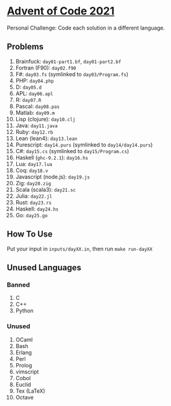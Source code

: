 [Advent of Code 2021](https://adventofcode.com/2021)
====================================================

Personal Challenge: Code each solution in a different language.

Problems
--------

1. Brainfuck: `day01-part1.bf`, `day01-part2.bf`
2. Fortran (F90): `day02.f90`
3. F#: `day03.fs` (symlinked to `day03/Program.fs`)
4. PHP: `day04.php`
5. D: `day05.d`
6. APL: `day06.apl`
7. R: `day07.R`
8. Pascal: `day08.pas`
9. Matlab: `day09.m`
10. Lisp (clojure): `day10.clj`
11. Java: `day11.java`
12. Ruby: `day12.rb`
13. Lean (lean4): `day13.lean`
14. Purescript: `day14.purs` (symlinked to `day14/day14.purs`)
15. C#: `day15.cs` (symlinked to `day15/Program.cs`)
16. Haskell (`ghc-9.2.1`): `day16.hs`
17. Lua: `day17.lua`
18. Coq: `day18.v`
19. Javascript (node.js): `day19.js`
20. Zig: `day20.zig`
21. Scala (scala3): `day21.sc`
22. Julia: `day22.jl`
23. Rust: `day23.rs`
24. Haskell: `day24.hs`
25. Go: `day25.go`

How To Use
----------

Put your input in `inputs/dayXX.in`, then run `make run-dayXX`

Unused Languages
----------------

### Banned

1. C
1. C++
1. Python

### Unused

1. OCaml
1. Bash
1. Erlang
1. Perl
1. Prolog
1. vimscript
1. Cobol
1. Euclid
1. Tex (LaTeX)
1. Octave
